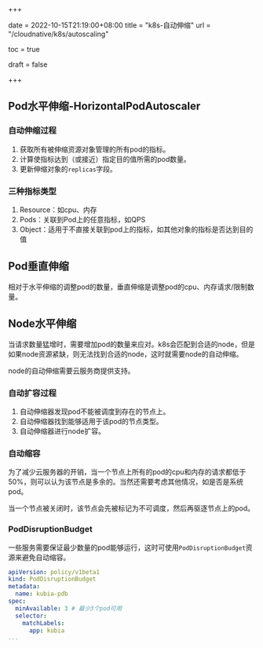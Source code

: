 +++

date = 2022-10-15T21:19:00+08:00
title = "k8s-自动伸缩"
url = "/cloudnative/k8s/autoscaling"

toc = true

draft = false

+++



## Pod水平伸缩-HorizontalPodAutoscaler

### 自动伸缩过程

1. 获取所有被伸缩资源对象管理的所有pod的指标。
2. 计算使指标达到（或接近）指定目的值所需的pod数量。
3. 更新伸缩对象的`replicas`字段。

### 三种指标类型

1. Resource：如cpu、内存
2. Pods：关联到Pod上的任意指标，如QPS
3. Object：适用于不直接关联到pod上的指标，如其他对象的指标是否达到目的值

## Pod垂直伸缩

相对于水平伸缩的调整pod的数量，垂直伸缩是调整pod的cpu、内存请求/限制数量。

## Node水平伸缩

当请求数量猛增时，需要增加pod的数量来应对。k8s会匹配到合适的node，但是如果node资源紧缺，则无法找到合适的node，这时就需要node的自动伸缩。

node的自动伸缩需要云服务商提供支持。

### 自动扩容过程

1. 自动伸缩器发现pod不能被调度到存在的节点上。
2. 自动伸缩器找到能够适用于该pod的节点类型。
3. 自动伸缩器进行node扩容。

### 自动缩容

为了减少云服务器的开销，当一个节点上所有的pod的cpu和内存的请求都低于50%，则可以认为该节点是多余的。当然还需要考虑其他情况，如是否是系统pod。

当一个节点被关闭时，该节点会先被标记为不可调度，然后再驱逐节点上的pod。

### PodDisruptionBudget

一些服务需要保证最少数量的pod能够运行，这时可使用`PodDisruptionBudget`资源来避免自动缩容。

```yaml
apiVersion: policy/v1beta1
kind: PodDisruptionBudget
metadata:
  name: kubia-pdb
spec:
  minAvailable: 3 # 最少3个pod可用
  selector:
    matchLabels:
      app: kubia
...
```

